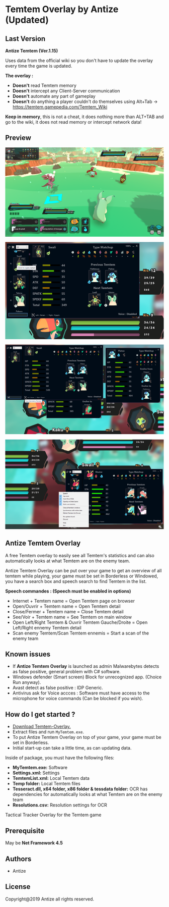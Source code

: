 
# Temtem Overlay by Antize (Updated)

## Last Version
**Antize Temtem (Ver.1.15)** 

Uses data from the official wiki so you don't have to update the overlay every time the game is updated.

**The overlay :**
- **Doesn't** read Temtem memory
- **Doesn't** intercept any Client-Server communication
- **Doesn't** automate any part of gameplay
- **Doesn't** do anything a player couldn't do themselves using Alt+Tab -> https://temtem.gamepedia.com/Temtem_Wiki

**Keep in memory**, this is not a cheat, it does nothing more than ALT+TAB and go to the wiki, it does not read memory or intercept network data!

## Preview
![Preview](Preview/Exemple02.png)

![Preview](Preview/Exemple01.png)

![Preview](Preview/Exemple03.png)

![Preview](Preview/Exemple04.png)

## Antize Temtem Overlay
A free Temtem overlay to easily see all Temtem's statistics and can also automatically looks at what Temtem are on the enemy team.

Antize Temtem Overlay can be put over your game to get an overview of all temtem while playing, your game must be set in Borderless or Windowed, you have a search box and speech search to find Temtem in the list.

**Speech commandes : (Speech must be enabled in options)**
  - Internet + Temtem name = Open Temtem page on browser  
  - Open/Ouvrir + Temtem name = Open Temtem detail  
  - Close/Fermer + Temtem name = Close Temtem detail  
  - See/Voir + Temtem name = See Temtem on main window  
  - Open Left/Right Temtem & Ouvrir Temtem Gauche/Droite = Open Left/Right ennemy Temtem detail
  - Scan enemy Temtem/Scan Temtem ennemis = Start a scan of the enemy team

## Known issues
- If **Antize Temtem Overlay** is launched as admin Malwarebytes detects as false positive, general problem with C# software.
- Windows defender (Smart screen) Block for unrecognized app. (Choice Run anyway).
- Avast detect as false positive : IDP Generic.
- Antivirus ask for Voice accces : Software must have access to the microphone for voice commands (Can be blocked if you wish).

## How do I get started ?
  -  [Download Temtem-Overlay.](https://github.com/Antize/MyTemtem/releases/)
  -  Extract files and run `MyTemtem.exe`.
  -  To put Antize Temtem Overlay on top of your game, your game must be set in Borderless.
  -  Initial start-up can take a little time, as can updating data.

Inside of package, you must have the following files:
- **MyTemtem.exe:** Software
- **Settings.xml:** Settings
- **TemtemList.xml:** Local Temtem data
- **Temp folder:** Local Temtem files
- **Tesseract.dll, x64 folder, x86 folder & tessdata folder:** OCR has dependencies for automatically looks at what Temtem are on the enemy team
- **Resolutions.csv:** Resolution settings for OCR

Tactical Tracker Overlay for the Temtem game

## Prerequisite
May be **Net Framework 4.5**

## Authors
- Antize

## License
Copyright@2019 Antize all rights reserved.
